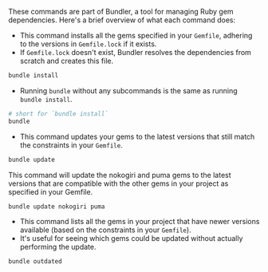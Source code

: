 These commands are part of Bundler, a tool for managing Ruby gem dependencies. Here's a brief overview of what each command does:
- This command installs all the gems specified in your `Gemfile`, adhering to the versions in `Gemfile.lock` if it exists.
- If `Gemfile.lock` doesn't exist, Bundler resolves the dependencies from scratch and creates this file.
```zsh
bundle install
```

- Running `bundle` without any subcommands is the same as running `bundle install`.
```zsh
# short for `bundle install`
bundle
```

- This command updates your gems to the latest versions that still match the constraints in your `Gemfile`. 
```zsh
bundle update
```

This command will update the nokogiri and puma gems to the latest versions that are compatible with the other gems in your project as specified in your Gemfile. 
```zsh
bundle update nokogiri puma
```

- This command lists all the gems in your project that have newer versions available (based on the constraints in your `Gemfile`).
- It's useful for seeing which gems could be updated without actually performing the update.
```zsh
bundle outdated
```


